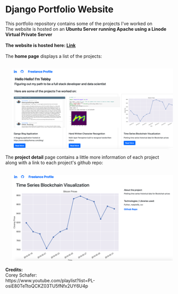 # Django Portfolio Website

<p>This portfolio repository contains some of the projects I've worked on
<br />
The website is hosted on an <b>Ubuntu Server running Apache using a Linode Virtual Private Server</b>
<br />
<br />
<b>The website is hosted here: <a href="https://www.tebbythomas.com">Link</a></b>
<br />
<br />
The <b>home page</b> displays a list of the projects:</p>
<br />
<!--
![Project List](https://github.com/tebbythomas/Django-Portfolio-Website/blob/master/Screenshots/Django-Repo-HomePage.png)
-->
<img src="https://github.com/tebbythomas/Django-Portfolio-Website/blob/master/Screenshots/Django-Repo-HomePage.png" hspace="20">
<br />
<p>The <b>project detail</b> page contains a little more information of each project along with a link to each project's github repo:</p>
<br />
<!--
![Individual Project Details](https://github.com/tebbythomas/Django-Portfolio-Website/blob/master/Screenshots/Django-Repo-ProjectPage.png)
-->
<img src="https://github.com/tebbythomas/Django-Portfolio-Website/blob/master/Screenshots/Django-Repo-ProjectPage.png" hspace="20">
<br />
<br />
<b>Credits:</b>
<br />
Corey Schafer:
<br />
https://www.youtube.com/playlist?list=PL-osiE80TeTtoQCKZ03TU5fNfx2UY6U4p
